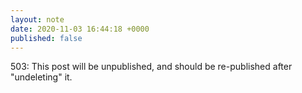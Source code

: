 ```yaml
---
layout: note
date: 2020-11-03 16:44:18 +0000
published: false
---
```


503: This post will be unpublished, and should be re-published after "undeleting" it.
